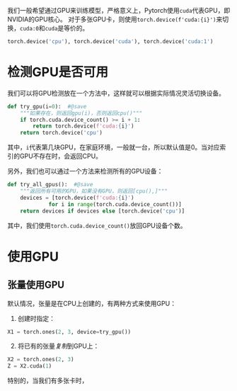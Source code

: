 我们一般希望通过GPU来训练模型，严格意义上，Pytorch使用`cuda`代表GPU，即NVIDIA的GPU核心。
对于多张GPU卡，则使用`torch.device(f'cuda:{i}')`来切换，`cuda:0`和`cuda`是等价的。
```python
torch.device('cpu'), torch.device('cuda'), torch.device('cuda:1')
```

# 检测GPU是否可用

我们可以将GPU检测放在一个方法中，这样就可以根据实际情况灵活切换设备。
```python
def try_gpu(i=0):  #@save
    """如果存在，则返回gpu(i)，否则返回cpu()"""
    if torch.cuda.device_count() >= i + 1:
        return torch.device(f'cuda:{i}')
    return torch.device('cpu')
```
其中，`i`代表第几块GPU，在家庭环境，一般就一台，所以默认值是0。当对应索引的GPU不存在时，会返回CPU。

另外，我们也可以通过一个方法来检测所有的GPU设备：
```python
def try_all_gpus():  #@save
    """返回所有可用的GPU，如果没有GPU，则返回[cpu(),]"""
    devices = [torch.device(f'cuda:{i}')
             for i in range(torch.cuda.device_count())]
    return devices if devices else [torch.device('cpu')]
```
其中，我们使用`torch.cuda.device_count()`放回GPU设备个数。

# 使用GPU
## 张量使用GPU
默认情况，张量是在CPU上创建的，有两种方式来使用GPU：
1. 创建时指定：
```python
X1 = torch.ones(2, 3, device=try_gpu())
```

2. 将已有的张量*复制*到GPU上：
```python
X2 = torch.ones(2, 3)
Z = X2.cuda(1)
```


特别的，当我们有多张卡时，